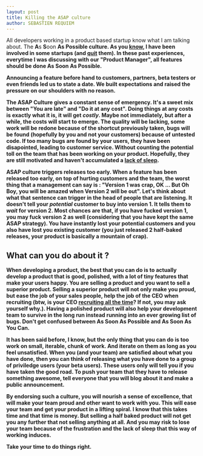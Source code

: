 ```yaml
---
layout: post
title: Killing the ASAP culture
author: SEBASTIEN REQUIEM
---
```


<p class="into">All developers working in a product based startup know what I am talking about. The <strong>A</strong>s <strong>S</strong>oon <strong>A<strong>s <strong>P</strong>ossible culture. As you <a href="http://www.linkedin.com/in/sebastienrequiem" title="Sébastien Requiem on Linkedin">know</a>, I have been involved in some startups (and <a href="http://sebastien.requiem.fr/2013/12/19/quit-your-startup-before-getting-sick.html" title="Quit your statup before getting sick">quit</a> them). In these past experiences, everytime I was discussing with our "Product Manager", all features should be done As Soon As Possible.</p>

Announcing a feature before hand to customers, partners, beta testers or even friends led us to state a date. We built expectations and raised the pressure on our shoulders with no reason.

The ASAP Culture gives a constant sense of emergency. It's a sweet mix between "You are late" and "Do it at any cost". Doing things at any costs is exactly what it is, it will get *costly*. Maybe not immediately, but after a while, the costs will start to emerge. The quality will be lacking, some work will be redone because of the shortcut previously taken, bugs will be found (hopefully by you and not your customers) because of untested code. If too many bugs are found by your users, they have been disapointed, leading to customer service. Without counting the potential toll on the team that has been working on your product. Hopefully, they are still motivated and haven't accumulated a [lack of sleep](http://www.ncbi.nlm.nih.gov/pmc/articles/PMC2656292/).

ASAP culture triggers releases too early. When a feature has been released too early, on top of hurting customers and the team, the worst thing that a management can say is : "Version 1 was crap, OK ... But Oh Boy, you will be amazed when Version 2 will be out". Let's think about what that sentence can trigger in the head of people that are listening. It doesn't tell your *potential* customer to buy into version 1. It tells them to *wait* for version 2. Most chances are that, if you have fucked version 1, you may fuck version 2 as well (considering that you have kept the same ASAP strategy). You have instantly lost your potential customers and you also have lost you existing customer (you just released 2 half-baked releases, your product is basically a mountain of crap).

## What can you do about it ? ##

When developing a product, the best that you can do is to actually develop a product that is good, polished, with a lot of tiny features that make your users happy. You are selling a product and you want to sell a superior product. Selling a superior product will not only make you proud, but ease the job of your sales people, help the job of the CEO when recruiting (btw, is your CEO [recruiting all the time](http://www.geekwire.com/2013/recruiting-developers-perspectives-startup-front-lines/)? If not, you may ask yourself why.). Having a polished product will also help your development team to survive in the long run instead running into an ever growing list of bugs. Don't get confused between As Soon As Possible and As Soon As You Can.

It has been said before, I know, but the only thing that you can do is too work on small, iterable, chunk of work. And iterate on them as long as you feel unsatisfied. When you (and your team) are satisfied about what you have done, then you can think of releasing what you have done to a group of priviledge users (your beta users). These users only will tell you if you have taken the good road. To push your team that they have to release something awesome, tell everyone that you will blog about it and make a public announcement.

By endorsing such a culture, you will nourish a sense of excellence, that will make your team proud and other want to work with you. This will ease your team and get your product in a lifting spiral. I know that this takes time and that time is money. But selling a half baked product will not get you any further that not selling anything at all. And you may risk to lose your team because of the frustration and the lack of sleep that this way of working induces.

Take your time to do things right.


